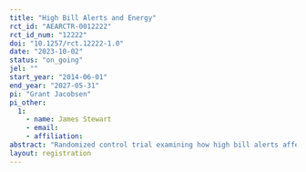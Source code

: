 ```yaml
---
title: "High Bill Alerts and Energy"
rct_id: "AEARCTR-0012222"
rct_id_num: "12222"
doi: "10.1257/rct.12222-1.0"
date: "2023-10-02"
status: "on_going"
jel: ""
start_year: "2014-06-01"
end_year: "2027-05-31"
pi: "Grant Jacobsen"
pi_other:
  1:
    - name: James Stewart
    - email: 
    - affiliation: 
abstract: "Randomized control trial examining how high bill alerts affect energy usage."
layout: registration
---
```


